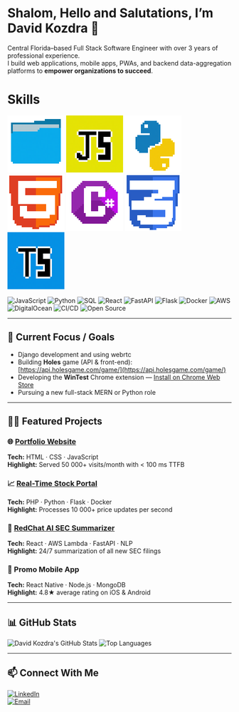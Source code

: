 
# **Shalom**, **Hello** and **Salutations**, I’m **David Kozdra** 👋

Central Florida–based Full Stack Software Engineer with over 3 years of professional experience.  
I build web applications, mobile apps, PWAs, and backend data-aggregation platforms to **empower organizations to succeed**.

# Skills


![alt text](folder.png) ![alt text](JavaScript.png) ![alt text](Python.png) ![alt text](html.png) ![alt text](csharp.png) ![alt text](css.png) ![alt text](TypeScript.png)

![JavaScript](https://img.shields.io/badge/JavaScript-ES6-yellow?logo=javascript&logoColor=fff)  ![Python](https://img.shields.io/badge/Python-3.x-blue?logo=python&logoColor=fff)  ![SQL](https://img.shields.io/badge/SQL-PostgreSQL-blue?logo=postgresql&logoColor=fff)  ![React](https://img.shields.io/badge/React-17.0.2-cyan?logo=react&logoColor=fff)  ![FastAPI](https://img.shields.io/badge/FastAPI-0.95-green?logo=fastapi&logoColor=fff)  ![Flask](https://img.shields.io/badge/Flask-2.3.0-black?logo=flask&logoColor=fff)  ![Docker](https://img.shields.io/badge/Docker-20.10.7-blue?logo=docker&logoColor=fff)  ![AWS](https://img.shields.io/badge/AWS-Cloud-orange?logo=amazonaws&logoColor=fff)  ![DigitalOcean](https://img.shields.io/badge/DigitalOcean-API-blue?logo=digitalocean&logoColor=fff)  ![CI/CD](https://img.shields.io/badge/CI/CD-GitHub%20Actions-blue?logo=githubactions&logoColor=fff)  ![Open Source](https://img.shields.io/badge/Open%20Source-Contributor-orange?logo=github&logoColor=fff)

---

## 🚧 Current Focus / Goals

- Django development and using webrtc
- Building **Holes** game (API & front-end): [https://api.holesgame.com/game/](https://api.holesgame.com/game/)  
- Developing the **WinTest** Chrome extension — [Install on Chrome Web Store](https://chromewebstore.google.com/detail/wintest/ckgcnleaajonjljmfbamgpffiemninbe)  
- Pursuing a new full-stack MERN or Python role  



---

## 🧑‍💻 Featured Projects

### 🌐 [Portfolio Website](https://davidkozdra.com)  
**Tech:** HTML · CSS · JavaScript  
**Highlight:** Served 50 000+ visits/month with < 100 ms TTFB  

### 📈 [Real-Time Stock Portal](https://redchip.com/stocks)  
**Tech:** PHP · Python · Flask · Docker  
**Highlight:** Processes 10 000+ price updates per second  

### 🤖 [RedChat AI SEC Summarizer](https://red.chat)  
**Tech:** React · AWS Lambda · FastAPI · NLP  
**Highlight:** 24/7 summarization of all new SEC filings  

### 📱 Promo Mobile App  
**Tech:** React Native · Node.js · MongoDB  
**Highlight:** 4.8★ average rating on iOS & Android  

---

## 📊 GitHub Stats

![David Kozdra's GitHub Stats](https://github-readme-stats.vercel.app/api?username=DavidKozdra&show_icons=true&theme=radical&hide_border=false&hide_rank=false&card_width=500&line_height=30&title_color=ff79c6&icon_color=ffb86c&text_color=f8f8f2&bg_color=282a36&ring_color=bd93f9&border_color=6272a4&rank_icon=github)     ![Top Languages](https://github-readme-stats.vercel.app/api/top-langs/?username=DavidKozdra&layout=compact&theme=radical&hide_border=false)


---

## 📫 Connect With Me

[![LinkedIn](https://img.shields.io/badge/LinkedIn-DavidKozdra-blue?logo=linkedin&logoColor=fff)](https://www.linkedin.com/in/davidkozdra)  
[![Email](https://img.shields.io/badge/Email-info@davidkozdra.com-red?logo=gmail&logoColor=fff)](mailto:info@davidkozdra.com)
